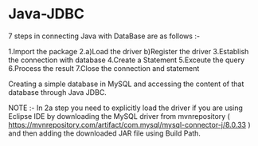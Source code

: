 # Java-JDBC

7 steps in connecting Java with DataBase are as follows :-

1.Import the package
2.a)Load the driver
  b)Register the driver
3.Establish the connection with database
4.Create a Statement
5.Exceute the query
6.Process the result
7.Close the connection and statement

Creating a simple database in MySQL and accessing the content of that database through Java JDBC.

NOTE :- In 2a step you need to explicitly load the driver if you are using Eclipse IDE by downloading the MySQL driver from mvnrepository ( https://mvnrepository.com/artifact/com.mysql/mysql-connector-j/8.0.33 ) and then adding the downloaded JAR file using Build Path.
